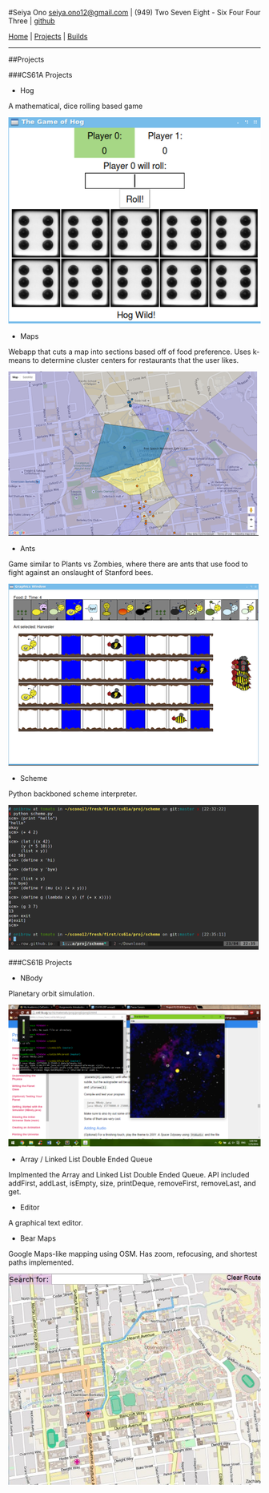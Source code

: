 #Seiya Ono
<seiya.ono12@gmail.com> | (949) Two Seven Eight - Six Four Four Three | [github](https://github.com/onibrow)

[Home](/) | [Projects](/projects.html) | [Builds](/builds.html)

-----

##Projects

###CS61A Projects 

* Hog

A mathematical, dice rolling based game

![Hog](img/hog.png)

* Maps

Webapp that cuts a map into sections based off of food preference. Uses k-means to determine cluster centers for restaurants that the user likes. 

![Maps](img/maps.png)

* Ants

Game similar to Plants vs Zombies, where there are ants that use food to fight against an onslaught of Stanford bees.

![Ants](img/ants.png)

* Scheme

Python backboned scheme interpreter.

![Scheme](img/scheme.png)

###CS61B Projects <a id="CS61B"></a>

* NBody

Planetary orbit simulation.

![NBody](img/nbody.png)

* Array / Linked List Double Ended Queue

Implmented the Array and Linked List Double Ended Queue. API included addFirst, addLast, isEmpty, size, printDeque, removeFirst, removeLast, and get.

* Editor

A graphical text editor.

* Bear Maps

Google Maps-like mapping using OSM. Has zoom, refocusing, and shortest paths implemented.

![BearMaps](img/bearmaps.jpg)
